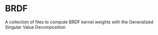 # BRDF
A collection of files to compute BRDF kernel weights with the Generalized Singular Value Decomposition
